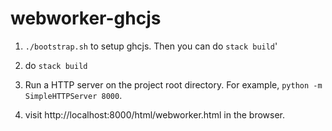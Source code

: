 # webworker-ghcjs

1. `./bootstrap.sh` to setup ghcjs. Then you can do `stack build`'

1. do `stack build`

1. Run a HTTP server on the project root directory. For example, `python -m SimpleHTTPServer 8000`.

1. visit http://localhost:8000/html/webworker.html in the browser.
